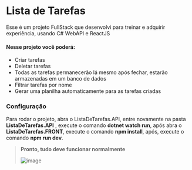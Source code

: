 # **Lista de Tarefas**
Esse é um projeto FullStack que desenvolvi para treinar e adquirir experiência, usando C# WebAPI e ReactJS
#### Nesse projeto você poderá:
- Criar tarefas
- Deletar tarefas
- Todas as tarefas permanecerão lá mesmo após fechar, estarão armazenadas em um banco de dados
- Filtrar tarefas por nome
- Gerar uma planilha automaticamente para as tarefas criadas


### Configuração
Para rodar o projeto, abra o ListaDeTarefas.API, entre novamente na pasta **ListaDeTarefas.API** , execute o comando **dotnet watch run**, após abra o **ListaDeTarefas.FRONT**, execute o comando **npm install**, após, execute o comando **npm run dev**.
> **Pronto, tudo deve funcionar normalmente**
>
> ![image](https://github.com/Cauabc/ListaDeTarefas-FullStack/assets/115277406/4424bca0-c00a-4aad-93f4-259088d3a647)

